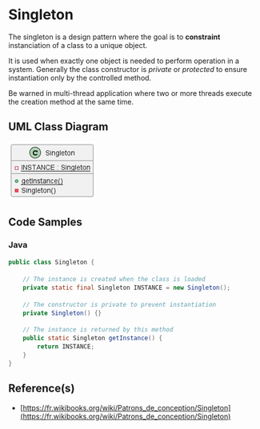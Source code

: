 # Singleton

The singleton is a design pattern where the goal is to **constraint** instanciation of a class to a unique object.

It is used when exactly one object is needed to perform operation in a system.
Generally the class constructor is _private_ or _protected_ to ensure instantiation only by the controlled method.

Be warned in multi-thread application where two or more threads execute the creation method at the same time.

## UML Class Diagram

![Singleton](../../images/singleton.png "The Singleton")

## Code Samples

### Java

```Java
public class Singleton {

    // The instance is created when the class is loaded
    private static final Singleton INSTANCE = new Singleton();

    // The constructor is private to prevent instantiation
    private Singleton() {}

    // The instance is returned by this method
    public static Singleton getInstance() {
        return INSTANCE;
    }
}
```

## Reference(s)

- [https://fr.wikibooks.org/wiki/Patrons_de_conception/Singleton](https://fr.wikibooks.org/wiki/Patrons_de_conception/Singleton)